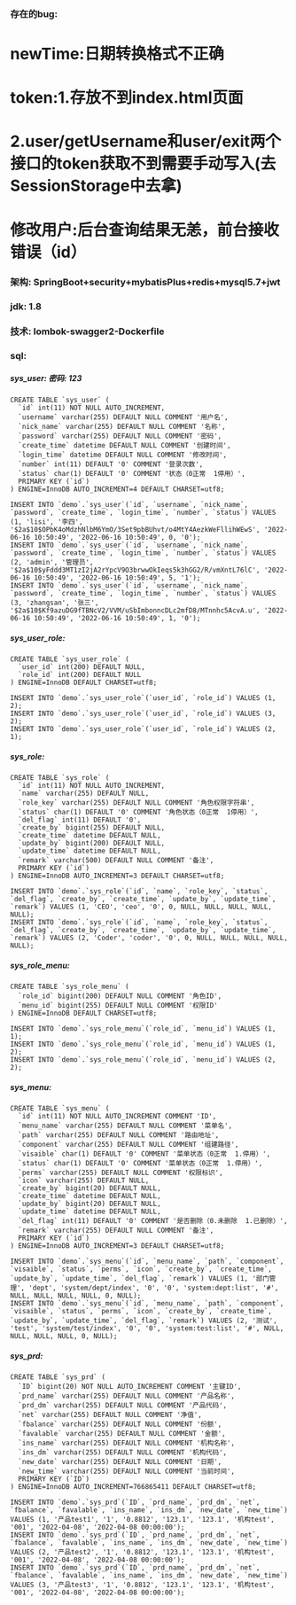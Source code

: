 ### 存在的bug:
#    newTime:日期转换格式不正确
#    token:1.存放不到index.html页面
#          2.user/getUsername和user/exit两个接口的token获取不到需要手动写入(去SessionStorage中去拿)
#    修改用户:后台查询结果无恙，前台接收错误（id）

### 架构: SpringBoot+security+mybatisPlus+redis+mysql5.7+jwt
### jdk: 1.8
### 技术: lombok-swagger2-Dockerfile

### sql:
##### sys_user: 密码: 123
    CREATE TABLE `sys_user` (
      `id` int(11) NOT NULL AUTO_INCREMENT,
      `username` varchar(255) DEFAULT NULL COMMENT '用户名',
      `nick_name` varchar(255) DEFAULT NULL COMMENT '名称',
      `password` varchar(255) DEFAULT NULL COMMENT '密码',
      `create_time` datetime DEFAULT NULL COMMENT '创建时间',
      `login_time` datetime DEFAULT NULL COMMENT '修改时间',
      `number` int(11) DEFAULT '0' COMMENT '登录次数',
      `status` char(1) DEFAULT '0' COMMENT '状态（0正常  1停用）',
      PRIMARY KEY (`id`)
    ) ENGINE=InnoDB AUTO_INCREMENT=4 DEFAULT CHARSET=utf8;
                                                                                                                                                                       
    INSERT INTO `demo`.`sys_user`(`id`, `username`, `nick_name`, `password`, `create_time`, `login_time`, `number`, `status`) VALUES (1, 'lisi', '李四', '$2a$10$OPbK4oMdzhNlbM6YmO/3Set9pbBUhvt/o4MtY4AezkWeFllihWEwS', '2022-06-16 10:50:49', '2022-06-16 10:50:49', 0, '0');
    INSERT INTO `demo`.`sys_user`(`id`, `username`, `nick_name`, `password`, `create_time`, `login_time`, `number`, `status`) VALUES (2, 'admin', '管理员', '$2a$10$yFddd3MT1zI2jA2rYpcV9O3brwwOkIeqs5k3hGG2/R/vmXntL76lC', '2022-06-16 10:50:49', '2022-06-16 10:50:49', 5, '1');
    INSERT INTO `demo`.`sys_user`(`id`, `username`, `nick_name`, `password`, `create_time`, `login_time`, `number`, `status`) VALUES (3, 'zhangsan', '张三', '$2a$10$Kf9azuDG9fTBNcV2/VVM/uSbImbonncDLc2mfD8/MTnnhc5AcvA.u', '2022-06-16 10:50:49', '2022-06-16 10:50:49', 1, '0');

##### sys_user_role:
    CREATE TABLE `sys_user_role` (
      `user_id` int(200) DEFAULT NULL,
      `role_id` int(200) DEFAULT NULL
    ) ENGINE=InnoDB DEFAULT CHARSET=utf8;
    
    INSERT INTO `demo`.`sys_user_role`(`user_id`, `role_id`) VALUES (1, 2);
    INSERT INTO `demo`.`sys_user_role`(`user_id`, `role_id`) VALUES (3, 2);
    INSERT INTO `demo`.`sys_user_role`(`user_id`, `role_id`) VALUES (2, 1);

##### sys_role:
    CREATE TABLE `sys_role` (
      `id` int(11) NOT NULL AUTO_INCREMENT,
      `name` varchar(255) DEFAULT NULL,
      `role_key` varchar(255) DEFAULT NULL COMMENT '角色权限字符串',
      `status` char(1) DEFAULT '0' COMMENT '角色状态（0正常  1停用）',
      `del_flag` int(11) DEFAULT '0',
      `create_by` bigint(255) DEFAULT NULL,
      `create_time` datetime DEFAULT NULL,
      `update_by` bigint(200) DEFAULT NULL,
      `update_time` datetime DEFAULT NULL,
      `remark` varchar(500) DEFAULT NULL COMMENT '备注',
      PRIMARY KEY (`id`)
    ) ENGINE=InnoDB AUTO_INCREMENT=3 DEFAULT CHARSET=utf8;
    
    INSERT INTO `demo`.`sys_role`(`id`, `name`, `role_key`, `status`, `del_flag`, `create_by`, `create_time`, `update_by`, `update_time`, `remark`) VALUES (1, 'CEO', 'ceo', '0', 0, NULL, NULL, NULL, NULL, NULL);
    INSERT INTO `demo`.`sys_role`(`id`, `name`, `role_key`, `status`, `del_flag`, `create_by`, `create_time`, `update_by`, `update_time`, `remark`) VALUES (2, 'Coder', 'coder', '0', 0, NULL, NULL, NULL, NULL, NULL);


##### sys_role_menu:
    CREATE TABLE `sys_role_menu` (
      `role_id` bigint(200) DEFAULT NULL COMMENT '角色ID',
      `menu_id` bigint(255) DEFAULT NULL COMMENT '权限ID'
    ) ENGINE=InnoDB DEFAULT CHARSET=utf8;
    
    INSERT INTO `demo`.`sys_role_menu`(`role_id`, `menu_id`) VALUES (1, 1);
    INSERT INTO `demo`.`sys_role_menu`(`role_id`, `menu_id`) VALUES (1, 2);
    INSERT INTO `demo`.`sys_role_menu`(`role_id`, `menu_id`) VALUES (2, 2);

##### sys_menu:
    CREATE TABLE `sys_menu` (
      `id` int(11) NOT NULL AUTO_INCREMENT COMMENT 'ID',
      `menu_name` varchar(255) DEFAULT NULL COMMENT '菜单名',
      `path` varchar(255) DEFAULT NULL COMMENT '路由地址',
      `component` varchar(255) DEFAULT NULL COMMENT '组建路径',
      `visaible` char(1) DEFAULT '0' COMMENT '菜单状态（0正常  1.停用）',
      `status` char(1) DEFAULT '0' COMMENT '菜单状态（0正常  1.停用）',
      `perms` varchar(255) DEFAULT NULL COMMENT '权限标识',
      `icon` varchar(255) DEFAULT NULL,
      `create_by` bigint(20) DEFAULT NULL,
      `create_time` datetime DEFAULT NULL,
      `update_by` bigint(20) DEFAULT NULL,
      `update_time` datetime DEFAULT NULL,
      `del_flag` int(11) DEFAULT '0' COMMENT '是否删除（0.未删除  1.已删除）',
      `remark` varchar(255) DEFAULT NULL COMMENT '备注',
      PRIMARY KEY (`id`)
    ) ENGINE=InnoDB AUTO_INCREMENT=3 DEFAULT CHARSET=utf8;

    INSERT INTO `demo`.`sys_menu`(`id`, `menu_name`, `path`, `component`, `visaible`, `status`, `perms`, `icon`, `create_by`, `create_time`, `update_by`, `update_time`, `del_flag`, `remark`) VALUES (1, '部门管理', 'dept', 'system/dept/index', '0', '0', 'system:dept:list', '#', NULL, NULL, NULL, NULL, 0, NULL);
    INSERT INTO `demo`.`sys_menu`(`id`, `menu_name`, `path`, `component`, `visaible`, `status`, `perms`, `icon`, `create_by`, `create_time`, `update_by`, `update_time`, `del_flag`, `remark`) VALUES (2, '测试', 'test', 'system/test/index', '0', '0', 'system:test:list', '#', NULL, NULL, NULL, NULL, 0, NULL);

##### sys_prd:
    CREATE TABLE `sys_prd` (
      `ID` bigint(20) NOT NULL AUTO_INCREMENT COMMENT '主键ID',
      `prd_name` varchar(255) DEFAULT NULL COMMENT '产品名称',
      `prd_dm` varchar(255) DEFAULT NULL COMMENT '产品代码',
      `net` varchar(255) DEFAULT NULL COMMENT '净值',
      `fbalance` varchar(255) DEFAULT NULL COMMENT '份额',
      `favalable` varchar(255) DEFAULT NULL COMMENT '金额',
      `ins_name` varchar(255) DEFAULT NULL COMMENT '机构名称',
      `ins_dm` varchar(255) DEFAULT NULL COMMENT '机构代码',
      `new_date` varchar(255) DEFAULT NULL COMMENT '日期',
      `new_time` varchar(255) DEFAULT NULL COMMENT '当前时间',
      PRIMARY KEY (`ID`)
    ) ENGINE=InnoDB AUTO_INCREMENT=766865411 DEFAULT CHARSET=utf8;
    
    INSERT INTO `demo`.`sys_prd`(`ID`, `prd_name`, `prd_dm`, `net`, `fbalance`, `favalable`, `ins_name`, `ins_dm`, `new_date`, `new_time`) VALUES (1, '产品test1', '1', '0.8812', '123.1', '123.1', '机构test', '001', '2022-04-08', '2022-04-08 00:00:00');
    INSERT INTO `demo`.`sys_prd`(`ID`, `prd_name`, `prd_dm`, `net`, `fbalance`, `favalable`, `ins_name`, `ins_dm`, `new_date`, `new_time`) VALUES (2, '产品test2', '1', '0.8812', '123.1', '123.1', '机构test', '001', '2022-04-08', '2022-04-08 00:00:00');
    INSERT INTO `demo`.`sys_prd`(`ID`, `prd_name`, `prd_dm`, `net`, `fbalance`, `favalable`, `ins_name`, `ins_dm`, `new_date`, `new_time`) VALUES (3, '产品test3', '1', '0.8812', '123.1', '123.1', '机构test', '001', '2022-04-08', '2022-04-08 00:00:00');